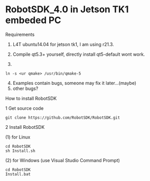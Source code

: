 RobotSDK_4.0 in Jetson TK1 embeded PC
========
Requirements

1. L4T ubuntu14.04 for jetson tk1, I am using r21.3.

2. Compile qt5.3+ yourself, directly install qt5-default wont work.

3. 
```
ln -s <ur qmake> /usr/bin/qmake-5
```
4. Examples contain bugs, someone may fix it later...(maybe)
5. other bugs? 

How to install RobotSDK 

1 Get source code 
```
git clone https://github.com/RobotSDK/RobotSDK.git
```
2 Install RobotSDK

  (1) for Linux
```
cd RobotSDK
sh Install.sh
```
  (2) for Windows (use Visual Studio Command Prompt)
```
cd RobotSDK
Install.bat
```

